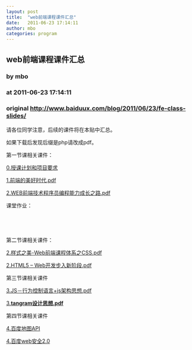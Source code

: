 ```yaml
---
layout: post
title:  "web前端课程课件汇总"
date:   2011-06-23 17:14:11
author: mbo
categories: program
---
```


## web前端课程课件汇总
### by mbo
### at 2011-06-23 17:14:11
### original <http://www.baiduux.com/blog/2011/06/23/fe-class-slides/>

<p>请各位同学注意，后续的课件将在本贴中汇总。</p>
<p>如果下载后发现后缀是php请改成pdf。</p>
<p>第一节课相关课件：</p>
<p><a href="http://s3.bae.baidu.com:8080/baiduux/0.%CA%DA%BF%CE%BC%C6%BB%AE%BA%CD%CF%EE%C4%BF%D2%AA%C7%F3.pdf?sign=MBO:TzFtAKGMUE5K:tXE9vfQ4p7PfEikS0DOuvXN%2BHj4%3D">0.授课计划和项目要求</a></p>
<p><a href="http://s3.bae.baidu.com:8080/baiduux/2.%C7%B0%B6%CB%B5%C4%C3%C0%BA%C3%CA%B1%B4%FA.pdf?sign=MBO:TzFtAKGMUE5K:E05fZa%2BtfO3OxSNJSfYF5Nxqftk%3D">1.前端的美好时代.pdf</a></p>
<p><a href="http://s3.bae.baidu.com:8080/baiduux/1.WEB%C7%B0%B6%CB%BC%BC%CA%F5%B3%CC%D0%F2%D4%B1%B1%E0%B3%CC%C4%DC%C1%A6%B3%C9%B3%A4%D6%AE%C2%B7.pptx.pdf?sign=MBO:TzFtAKGMUE5K:EX5Ky2%2B2bfGUAyWliyIh5tE09Rc%3D">2.WEB前端技术程序员编程能力成长之路.pdf</a></p>
<p>课堂作业：</p>
<p><a href="http://s3.bae.baidu.com:8080/baiduux/fdsafdsfsfdsf.jpg?sign=MBO:TzFtAKGMUE5K:HIPX1lPTOcboT7yBXj84z0%2BRoQM%3D"><img title="作业-精简版" src="http://s3.bae.baidu.com:8080/baiduux/fdsafdsfsfdsf.jpg?sign=MBO:TzFtAKGMUE5K:HIPX1lPTOcboT7yBXj84z0%2BRoQM%3D" alt=""></a></p>
<p><br></p>
<p><a href="http://s3.bae.baidu.com:8080/baiduux/wp-display-data%20%281%29.jpg?sign=MBO:TzFtAKGMUE5K:rUEF%2Bc6Z%2FtFfYmy84D0s9PdXiBw%3D"><img title="作业-丰富版" src="http://s3.bae.baidu.com:8080/baiduux/wp-display-data%20%281%29.jpg?sign=MBO:TzFtAKGMUE5K:rUEF%2Bc6Z%2FtFfYmy84D0s9PdXiBw%3D" alt=""></a></p>
<p>第二节课相关课件：</p>
<p><a href="http://s3.bae.baidu.com:8080/baiduux/2.%D1%F9%CA%BD%D6%AE%C3%C0-Web%C7%B0%B6%CB%BF%CE%B3%CC%CC%E5%CF%B5%D6%AECSS.pdf?sign=MBO:TzFtAKGMUE5K:22cHm6f8Iyfco%2BpzB%2BFbv6UhKRs%3D">2.样式之美-Web前端课程体系之CSS.pdf</a></p>
<p><a href="http://s3.bae.baidu.com:8080/baiduux/2.HTML5%20%A8C%20Web%BF%AA%B7%A2%B2%BD%C8%EB%D0%C2%BD%D7%B6%CE.pdf?sign=MBO:TzFtAKGMUE5K:pRRHetSBvDXwEdrhpb2%2BmY4tTI8%3D">2.HTML5 – Web开发步入新阶段.pdf</a></p>
<p>第三节课相关课件</p>
<p><a href="http://s3.bae.baidu.com:8080/baiduux/3.Web%C7%B0%B6%CB%BF%CE%B3%CC%CC%E5%CF%B5%D6%AEJS%2BJS%BC%DC%B9%B9%CB%BC%CF%EB.pdf?sign=MBO:TzFtAKGMUE5K:%2B8gj40qRCYweCZ9bR9LadWJJ%2BHE%3D">3.JS－行为控制语言+js架构思想.pdf</a></p>
<p><a href="http://s3.bae.baidu.com:8080/baiduux/4.tangram%C9%E8%BC%C6%CB%BC%CF%EB.pdf?sign=MBO:TzFtAKGMUE5K:n3akDWcs%2BK1qrqdweLzQpYI%2FFbU%3D">3.<strong>tangram设计思想.pdf</strong></a></p>
<p>第四节课相关课件</p>
<p><a href="http://www.slideshare.net/TommyChang/api-8538710">4.百度地图API</a></p>
<p><a href="http://www.slideshare.net/TommyChang/web20-8538713">4.百度web安全2.0</a></p>
<p><br></p>